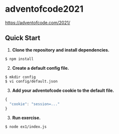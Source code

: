 # adventofcode2021

https://adventofcode.com/2021/

## Quick Start

1. **Clone the repository and install dependencies.**

```shell
$ npm install
```

2. **Create a default config file.**

```shell
$ mkdir config
$ vi config/default.json
```

3. **Add your adventofcode cookie to the default file.**

```js
{
  "cookie": "session=..."
}
```

3. **Run exercise.**

```shell
$ node ex1/index.js
```
